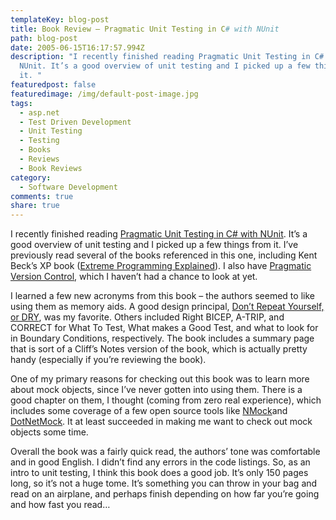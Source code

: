 ```yaml
---
templateKey: blog-post
title: Book Review – Pragmatic Unit Testing in C# with NUnit
path: blog-post
date: 2005-06-15T16:17:57.994Z
description: "I recently finished reading Pragmatic Unit Testing in C# with
  NUnit. It’s a good overview of unit testing and I picked up a few things from
  it. "
featuredpost: false
featuredimage: /img/default-post-image.jpg
tags:
  - asp.net
  - Test Driven Development
  - Unit Testing
  - Testing
  - Books
  - Reviews
  - Book Reviews
category:
  - Software Development
comments: true
share: true
---
```


I recently finished reading [Pragmatic Unit Testing in C# with NUnit](http://www.amazon.com/exec/obidos/ASIN/0974514020/aspalliancecom). It’s a good overview of unit testing and I picked up a few things from it. I’ve previously read several of the books referenced in this one, including Kent Beck’s XP book ([Extreme Programming Explained](http://www.amazon.com/exec/obidos/ASIN/0321278658/aspalliancecom)). I also have [Pragmatic Version Control](http://www.amazon.com/exec/obidos/ASIN/0974514004/aspalliancecom), which I haven’t had a chance to look at yet.

I learned a few new acronyms from this book – the authors seemed to like using them as memory aids. A good design principal, [Don’t Repeat Yourself, or DRY](https://deviq.com/principles/dont-repeat-yourself), was my favorite. Others included Right BICEP, A-TRIP, and CORRECT for What To Test, What makes a Good Test, and what to look for in Boundary Conditions, respectively. The book includes a summary page that is sort of a Cliff’s Notes version of the book, which is actually pretty handy (especially if you’re reviewing the book).

One of my primary reasons for checking out this book was to learn more about mock objects, since I’ve never gotten into using them. There is a good chapter on them, I thought (coming from zero real experience), which includes some coverage of a few open source tools like [NMock](http://nmock.truemesh.com/)and [DotNetMock](http://sourceforge.net/projects/dotnetmock). It at least succeeded in making me want to check out mock objects some time.

Overall the book was a fairly quick read, the authors’ tone was comfortable and in good English. I didn’t find any errors in the code listings. So, as an intro to unit testing, I think this book does a good job. It’s only 150 pages long, so it’s not a huge tome. It’s something you can throw in your bag and read on an airplane, and perhaps finish depending on how far you’re going and how fast you read…
